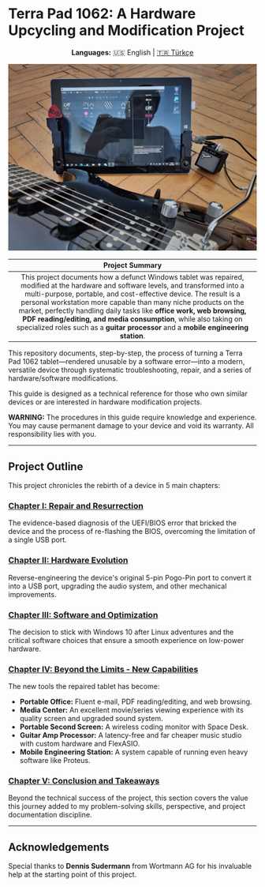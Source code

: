 # Terra Pad 1062: A Hardware Upcycling and Modification Project

<div align="center">

**Languages:** 🇺🇸 English | <a href="./docs/tr/README.md">🇹🇷 Türkçe</a>

</div>

<p align="center">
  <img src="./assets/images/guitar_and_tablet_close_photo.jpg" width="650">
</p>

| **Project Summary** |
| :---: |
| This project documents how a defunct Windows tablet was repaired, modified at the hardware and software levels, and transformed into a multi-purpose, portable, and cost-effective device. The result is a personal workstation more capable than many niche products on the market, perfectly handling daily tasks like **office work, web browsing, PDF reading/editing, and media consumption**, while also taking on specialized roles such as a **guitar processor** and a **mobile engineering station**. |

This repository documents, step-by-step, the process of turning a Terra Pad 1062 tablet—rendered unusable by a software error—into a modern, versatile device through systematic troubleshooting, repair, and a series of hardware/software modifications.

This guide is designed as a technical reference for those who own similar devices or are interested in hardware modification projects.

**WARNING:** The procedures in this guide require knowledge and experience. You may cause permanent damage to your device and void its warranty. All responsibility lies with you.

---

## Project Outline

This project chronicles the rebirth of a device in 5 main chapters:

### **[Chapter I: Repair and Resurrection](./docs/en/1_Repair_and_Resurrection.md)**
The evidence-based diagnosis of the UEFI/BIOS error that bricked the device and the process of re-flashing the BIOS, overcoming the limitation of a single USB port.

### **[Chapter II: Hardware Evolution](./docs/en/2_Hardware_Evolution.md)**
Reverse-engineering the device's original 5-pin Pogo-Pin port to convert it into a USB port, upgrading the audio system, and other mechanical improvements.

### **[Chapter III: Software and Optimization](./docs/en/3_Software_and_Optimization.md)**
The decision to stick with Windows 10 after Linux adventures and the critical software choices that ensure a smooth experience on low-power hardware.

### **[Chapter IV: Beyond the Limits - New Capabilities](./docs/en/4_Beyond_The_Limits.md)**
The new tools the repaired tablet has become:
*   **Portable Office:** Fluent e-mail, PDF reading/editing, and web browsing.
*   **Media Center:** An excellent movie/series viewing experience with its quality screen and upgraded sound system.
*   **Portable Second Screen:** A wireless coding monitor with Space Desk.
*   **Guitar Amp Processor:** A latency-free and far cheaper music studio with custom hardware and FlexASIO.
*   **Mobile Engineering Station:** A system capable of running even heavy software like Proteus.

### **[Chapter V: Conclusion and Takeaways](./docs/en/5_Conclusion_and_Takeaways.md)**
Beyond the technical success of the project, this section covers the value this journey added to my problem-solving skills, perspective, and project documentation discipline.

---

## Acknowledgements

Special thanks to **Dennis Sudermann** from Wortmann AG for his invaluable help at the starting point of this project.
